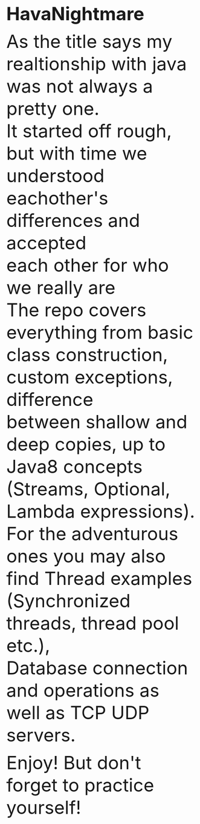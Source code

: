 <font size=10><strong> HavaNightmare </strong> <br> </font>

<font size=8> As the title says my realtionship with java was not always a pretty one. <br>
  It started off rough, but with time we understood eachother's differences and accepted <br>
  each other for who we really are <br>
  The repo covers everything from basic class construction, custom exceptions, difference <br>
  between shallow and deep copies, up to Java8 concepts (Streams, Optional, Lambda expressions). <br>
  For the adventurous ones you may also find Thread examples (Synchronized threads, thread pool etc.), <br>
  Database connection and operations as well as TCP UDP servers. <br>
  
  Enjoy! But don't forget to practice yourself! </font>
  
  
